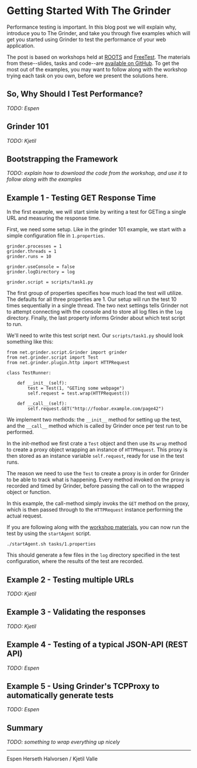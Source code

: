 # Getting Started With The Grinder

Performance testing is important. 
In this blog post we will explain why, introduce you to The Grinder, and take you through five examples which will get you started using Grinder to test the performance of your web application.

The post is based on workshops held at [ROOTS](http://www.rootsconf.no/talks/42) and [FreeTest](http://free-test.org/node/81#2012051009-EspenHalvorsen).
The materials from these--slides, tasks and code--are [available on GitHub](https://github.com/kvalle/grinder-workshop).
To get the most out of the examples, you may want to follow along with the workshop trying each task on you own, before we present the solutions here.

## So, Why Should I Test Performance?

*TODO: Espen*

## Grinder 101

*TODO: Kjetil*

## Bootstrapping the Framework

*TODO: explain how to download the code from the workshop, and use it to follow along with the examples*

## Example 1 - Testing GET Response Time

In the first example, we will start simle by writing a test for GETing a single URL and measuring the response time.

First, we need some setup.
Like in the grinder 101 example, we start with a simple configuration file in `1.properties`.

    grinder.processes = 1
    grinder.threads = 1
    grinder.runs = 10
    
    grinder.useConsole = false
    grinder.logDirectory = log

    grinder.script = scripts/task1.py

The first group of properties specifies how much load the test will utilize.
The defaults for all three properties are 1. 
Our setup will run the test 10 times sequentially in a single thread.
The two next settings tells Grinder not to attempt connecting with the console and to store all log files in the `log` directory.
Finally, the last property informs Grinder about which test script to run.

We'll need to write this test script next.
Our `scripts/task1.py` should look something like this:

    from net.grinder.script.Grinder import grinder
    from net.grinder.script import Test
    from net.grinder.plugin.http import HTTPRequest

    class TestRunner:
        
        def __init__(self):
            test = Test(1, "GETing some webpage")
            self.request = test.wrap(HTTPRequest())
        
        def __call__(self):
            self.request.GET("http://foobar.example.com/page42")

We implement two methods: the `__init__` method for setting up the test, and the `__call__` method which is called by Grinder once per test run to be performed.

In the init-method we first crate a `Test` object and then use its `wrap` method to create a proxy object wrapping an instance of `HTTPRequest`.
This proxy is then stored as an instance variable `self.request`, ready for use in the test runs.

The reason we need to use the `Test` to create a proxy is in order for Grinder to be able to track what is happening.
Every method invoked on the proxy is recorded and timed by Grinder, before passing the call on to the wrapped object or function.

In this example, the call-method simply invoks the `GET` method on the proxy, which is then passed through to the `HTTPRequest` instance performing the actual request.

If you are following along with the [workshop materials](https://github.com/kvalle/grinder-workshop), you can now run the test by using the `startAgent` script.

    ./startAgent.sh tasks/1.properties
   

This should generate a few files in the `log` directory specified in the test configuration, where the results of the test are recorded.

## Example 2 - Testing multiple URLs

*TODO: Kjetil*

## Example 3 - Validating the responses

*TODO: Kjetil*

## Example 4 - Testing of a typical JSON-API (REST API)

*TODO: Espen*

## Example 5 - Using Grinder's TCPProxy to automatically generate tests

*TODO: Espen*

## Summary

*TODO: something to wrap everything up nicely*

---

Espen Herseth Halvorsen / Kjetil Valle
